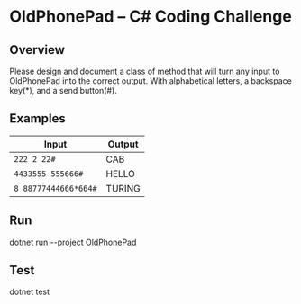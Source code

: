 # OldPhonePad – C# Coding Challenge
## Overview
Please design and document a class of method that will turn any input to OldPhonePad
into the correct output. With alphabetical letters, a backspace key(*), and a send button(#).


## Examples
| Input                | Output  |
|----------------------|---------|
| `222 2 22#`          | CAB     |
| `4433555 555666#`    | HELLO   |
| `8 88777444666*664#` | TURING  |



## Run

dotnet run --project OldPhonePad


## Test

dotnet test

